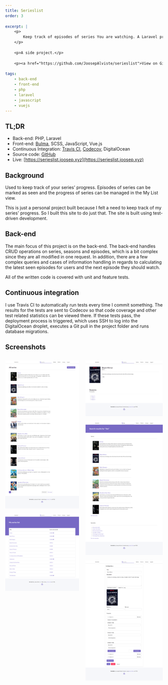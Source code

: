 ```yaml
---
title: Serieslist
order: 3

excerpt: |
    <p>
        Keep track of episodes of series You are watching. A Laravel project made using Test-Driven Development.
    </p>

    <p>A side project.</p>

    <p><a href="https://github.com/JoosepAlviste/serieslist">View on GitHub</a></p>

tags:
    - back-end
    - front-end
    - php
    - laravel
    - javascript
    - vuejs
---
```


## TL;DR

* Back-end: PHP, Laravel
* Front-end: [Bulma](https://bulma.io), SCSS, JavaScript, Vue.js
* Continuous Integration: [Travis CI](https://travis-ci.org),
  [Codecov](https://codecov.io), DigitalOcean
* Source code: [GitHub](https://github.com/JoosepAlviste/serieslist)
* Live: [https://serieslist.joosep.xyz](https://serieslist.joosep.xyz)

## Background

Used to keep track of your series' progress. Episodes of series can be marked
as seen and the progress of series can be managed in the My List view.

This is just a personal project built because I felt a need to keep track of
my series' progress. So I built this site to do just that. The site is built
using test-driven development.

## Back-end

The main focus of this project is on the back-end. The back-end handles
CRUD operations on series, seasons and episodes, which is a bit complex
since they are all modified in one request. In addition, there are a few
complex queries and cases of information handling in regards to
calculating the latest seen episodes for users and the next episode they
should watch.

All of the written code is covered with unit and feature tests.

## Continuous integration

I use Travis CI to automatically run tests every time I commit something.
The results for the tests are sent to Codecov so that code coverage and
other test related statistics can be viewed there. If these tests pass,
the deployment process is triggered, which uses SSH to log into the
DigitalOcean droplet, executes a Git pull in the project folder and runs
database migrations.

## Screenshots

<div class="columns">
<div class="column">

![List of all the series](/assets/img/serieslist-series-list.png)

![My list view showing in progress series](/assets/img/serieslist-my-list.png)

</div>
<div class="column">

![One series view](/assets/img/serieslist-series.png)

![Search for series or episodes view](/assets/img/serieslist-search.png)

![Series edit view](/assets/img/serieslist-edit.png)

</div>
</div>
